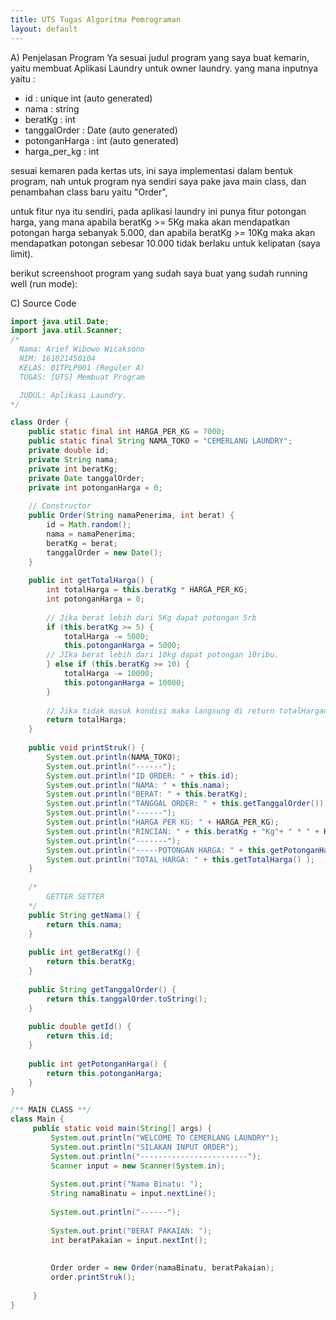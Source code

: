 ```yaml
---
title: UTS Tugas Algoritma Pemrograman
layout: default
---
```


A) Penjelasan Program
Ya sesuai judul program yang saya buat kemarin, yaitu membuat Aplikasi Laundry untuk owner laundry.
yang mana inputnya yaitu :  



- id : unique int (auto generated)
- nama : string
- beratKg : int
- tanggalOrder : Date (auto generated)
- potonganHarga : int (auto generated)
- harga_per_kg : int



sesuai kemaren pada kertas uts, ini saya implementasi dalam bentuk program, nah untuk program nya sendiri saya pake java main class, dan penambahan class baru yaitu "Order",  



untuk fitur nya itu sendiri, pada aplikasi laundry ini punya fitur potongan harga, yang mana apabila beratKg >= 5Kg maka akan mendapatkan potongan harga sebanyak 5.000, dan apabila beratKg >= 10Kg maka akan mendapatkan potongan sebesar 10.000 tidak berlaku untuk kelipatan (saya limit).



berikut screenshoot program yang sudah saya buat yang sudah running well (run mode):




C) Source Code

```java
import java.util.Date;
import java.util.Scanner;
/*
  Nama: Arief Wibowo Wicaksono
  NIM: 161021450104
  KELAS: 01TPLP001 (Reguler A)
  TUGAS: [UTS] Membuat Program

  JUDUL: Aplikasi Laundry.
*/

class Order {
    public static final int HARGA_PER_KG = 7000;
    public static final String NAMA_TOKO = "CEMERLANG LAUNDRY";
    private double id;
    private String nama;
    private int beratKg;
    private Date tanggalOrder;
    private int potonganHarga = 0;
    
    // Constructor
    public Order(String namaPenerima, int berat) {
        id = Math.random();
        nama = namaPenerima;
        beratKg = berat;
        tanggalOrder = new Date();
    }
    
    public int getTotalHarga() {
        int totalHarga = this.beratKg * HARGA_PER_KG;
        int potonganHarga = 0;
        
        // Jika berat lebih dari 5Kg dapat potongan 5rb
        if (this.beratKg >= 5) {
            totalHarga -= 5000;
            this.potonganHarga = 5000;
        // JIka berat lebih dari 10kg dapat potongan 10ribu.
        } else if (this.beratKg >= 10) {
            totalHarga -= 10000;
            this.potonganHarga = 10000;
        }
        
        // Jika tidak masuk kondisi maka langsung di return totalHarganya.
        return totalHarga;
    }
    
    public void printStruk() {
        System.out.println(NAMA_TOKO);
        System.out.println("------");
        System.out.println("ID ORDER: " + this.id);
        System.out.println("NAMA: " + this.nama);
        System.out.println("BERAT: " + this.beratKg);
        System.out.println("TANGGAL ORDER: " + this.getTanggalOrder());
        System.out.println("------");
        System.out.println("HARGA PER KG: " + HARGA_PER_KG);
        System.out.println("RINCIAN: " + this.beratKg + "Kg"+ " * " + HARGA_PER_KG);
        System.out.println("-------");
        System.out.println("-----POTONGAN HARGA: " + this.getPotonganHarga());
        System.out.println("TOTAL HARGA: " + this.getTotalHarga() );
    }
    
    /*
        GETTER SETTER
    */
    public String getNama() {
        return this.nama;
    }
    
    public int getBeratKg() {
        return this.beratKg;
    }
    
    public String getTanggalOrder() {
        return this.tanggalOrder.toString();
    }
    
    public double getId() {
        return this.id;
    }
    
    public int getPotonganHarga() {
        return this.potonganHarga;
    }
}

/** MAIN CLASS **/
class Main {
     public static void main(String[] args) {
         System.out.println("WELCOME TO CEMERLANG LAUNDRY");
         System.out.println("SILAKAN INPUT ORDER");
         System.out.println("------------------------");
         Scanner input = new Scanner(System.in);
         
         System.out.print("Nama Binatu: ");
         String namaBinatu = input.nextLine();
         
         System.out.println("------");
         
         System.out.print("BERAT PAKAIAN: ");
         int beratPakaian = input.nextInt();
         
         
         Order order = new Order(namaBinatu, beratPakaian);
         order.printStruk();
         
     }
}
```